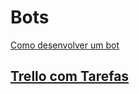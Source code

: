 # Bots

[Como desenvolver um bot](http://databr.io/documentation/#bots)

## [Trello com Tarefas](https://trello.com/b/3WLlqXpX/databr)

